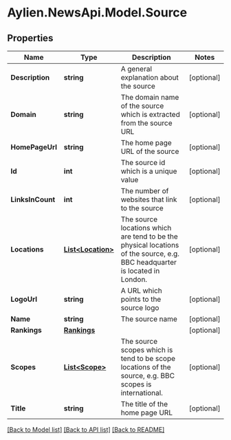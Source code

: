 
# Aylien.NewsApi.Model.Source

## Properties

Name | Type | Description | Notes
------------ | ------------- | ------------- | -------------
**Description** | **string** | A general explanation about the source | [optional] 
**Domain** | **string** | The domain name of the source which is extracted from the source URL | [optional] 
**HomePageUrl** | **string** | The home page URL of the source | [optional] 
**Id** | **int** | The source id which is a unique value | [optional] 
**LinksInCount** | **int** | The number of websites that link to the source | [optional] 
**Locations** | [**List&lt;Location&gt;**](Location.md) | The source locations which are tend to be the physical locations of the source, e.g. BBC headquarter is located in London.  | [optional] 
**LogoUrl** | **string** | A URL which points to the source logo | [optional] 
**Name** | **string** | The source name | [optional] 
**Rankings** | [**Rankings**](Rankings.md) |  | [optional] 
**Scopes** | [**List&lt;Scope&gt;**](Scope.md) | The source scopes which is tend to be scope locations of the source, e.g. BBC scopes is international.  | [optional] 
**Title** | **string** | The title of the home page URL | [optional] 

[[Back to Model list]](../README.md#documentation-for-models)
[[Back to API list]](../README.md#documentation-for-api-endpoints)
[[Back to README]](../README.md)

